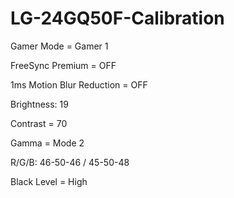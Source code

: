 # LG-24GQ50F-Calibration
Gamer Mode = Gamer 1

FreeSync Premium = OFF

1ms Motion Blur Reduction = OFF

Brightness: 19

Contrast = 70

Gamma = Mode 2

R/G/B: 46-50-46 / 45-50-48

Black Level = High
